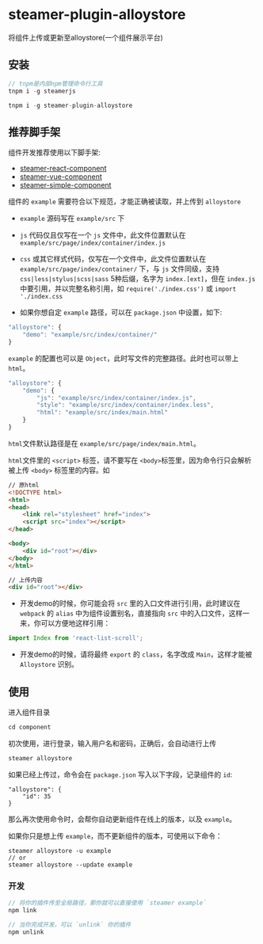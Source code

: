 # steamer-plugin-alloystore

将组件上传或更新至alloystore(一个组件展示平台)


## 安装

```javascript
// tnpm是内部npm管理命令行工具
tnpm i -g steamerjs

tnpm i -g steamer-plugin-alloystore
```


## 推荐脚手架

组件开发推荐使用以下脚手架:
* [steamer-react-component](https://github.com/SteamerTeam/steamer-react-component)
* [steamer-vue-component](https://github.com/SteamerTeam/steamer-vue-component)
* [steamer-simple-component](https://github.com/SteamerTeam/steamer-simple-component)

组件的 `example` 需要符合以下规范，才能正确被读取，并上传到 `alloystore`

* `example` 源码写在 `example/src` 下

* `js` 代码仅且仅写在一个 `js` 文件中，此文件位置默认在 `example/src/page/index/container/index.js`

* `css` 或其它样式代码，仅写在一个文件中，此文件位置默认在 `example/src/page/index/container/` 下，与 `js` 文件同级，支持 `css|less|stylus|scss|sass` 5种后缀，名字为 `index.[ext]`，但在 `index.js` 中要引用，并以完整名称引用，如 `require('./index.css')` 或 `import './index.css`

* 如果你想自定 `example` 路径，可以在 `package.json` 中设置，如下:

```javascript
"alloystore": {
    "demo": "example/src/index/container/"
}
```

`example` 的配置也可以是 `Object`，此时写文件的完整路径。此时也可以带上 `html`。

```javascript
"alloystore": {
    "demo": {
    	"js": "example/src/index/container/index.js",
    	"style": "example/src/index/container/index.less",
    	"html": "example/src/index/main.html"
    }
}
```

`html`文件默认路径是在 `example/src/page/index/main.html`。

`html`文件里的 `<script>` 标签，请不要写在 `<body>`标签里，因为命令行只会解析被上传 `<body>` 标签里的内容。如

```html
// 原html
<!DOCTYPE html>
<html>
<head>
  	<link rel="stylesheet" href="index">
  	<script src="index"></script>
</head>

<body>
	<div id="root"></div>
</body>
</html>

// 上传内容
<div id="root"></div>
```

* 开发demo的时候，你可能会将 `src` 里的入口文件进行引用，此时建议在 `webpack` 的 `alias` 中为组件设置别名，直接指向 `src` 中的入口文件，这样一来，你可以方便地这样引用：

```javascript
import Index from 'react-list-scroll';
```

* 开发demo的时候，请将最终 `export` 的 `class`，名字改成 `Main`，这样才能被 `Alloystore` 识别。



## 使用

进入组件目录

```javascript
cd component
```

初次使用，进行登录，输入用户名和密码，正确后，会自动进行上传

```javascript
steamer alloystore
```

如果已经上传过，命令会在 `package.json` 写入以下字段，记录组件的 `id`:

```
"alloystore": {
	"id": 35
}
```

那么再次使用命令时，会帮你自动更新组件在线上的版本，以及 `example`。

如果你只是想上传 `example`，而不更新组件的版本，可使用以下命令：

```
steamer alloystore -u example
// or
steamer alloystore --update example
```


### 开发

```javascript
// 将你的插件传至全局路径，那你就可以直接使用 `steamer example`
npm link

// 当你完成开发，可以 `unlink` 你的插件
npm unlink

```

